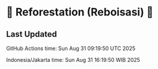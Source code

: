 
# 🌳 Reforestation (Reboisasi) 🌲

## Last Updated

GitHub Actions time: Sun Aug 31 09:19:50 UTC 2025

Indonesia/Jakarta time: Sun Aug 31 16:19:50 WIB 2025
